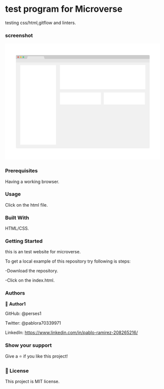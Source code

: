 # test program for Microverse
testing css/html,gitflow and linters.

### screenshot

![Alt text](app_screenshot.png)


### Prerequisites

Having a working browser.

### Usage

Click on the html file.

### Built With

HTML/CSS.

### Getting Started

this is an test website for microverse.

To get a local example of this repository try following is steps:

-Download the repository.

-Click on the index.html.

### Authors

👤 **Author1**

GitHub: @perses1

Twitter: @pablora70339971

LinkedIn: https://www.linkedin.com/in/pablo-ramirez-208265216/

### Show your support

Give a ⭐️ if you like this project!

### 📝 License
This project is MIT license.
